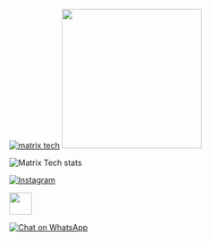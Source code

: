

[![matrix tech](https://readme-typing-svg.demolab.com?font=Anton&size=30&pause=998&color=008000&background=F7F2F20A&vCenter=true&random=false&width=465&lines=Hello+Everyone%F0%9F%91%8B!;thank+you+for+visiting+my+profile;I+am+MATRIX+TECH+admin+founder+of+this;project;and+creator+too;i'm+looking+forwad+for+your+feedback;love+you+💖+😊+💕;you+can+always+reach+out+for+collaboration=on=projects+Contact=me+through+the+platforms=displayed=below)](https://github.com/Trevley)
<img src="https://files.catbox.moe/z7aq15.jpg" width="250" height="250"/>


![Matrix Tech stats](https://github-readme-stats.vercel.app/api?username=Trevley&show_icons=true&count_private=true&hide_title=true&theme=radical)


[![Instagram](https://img.shields.io/badge/Instagram-Profile-orange?style=flat-square&logo=Instagram)](https://www.instagram.com/lil_trev._) 


<a href="mailto:matrixtechno2@gmail.com"><img height="40" src="https://cdn.icon-icons.com/icons2/730/PNG/512/gmail_icon-icons.com_62758.png"></a>





[![Chat on WhatsApp](https://img.shields.io/badge/WhatsApp-Chat-green?logo=whatsapp)](https://wa.me/+254791850627) 

